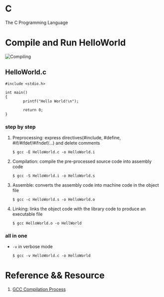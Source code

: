 # C
The C Programming Language

# Compile and Run HelloWorld
![Compiling](https://www3.ntu.edu.sg/home/ehchua/programming/cpp/images/GCC_CompilationProcess.png)

## HelloWorld.c
```
#include <stdio.h>

int main()
{
        printf("Hello World!\n");

        return 0;
}
```

### step by step

1. Preprocessing: express directives(#include, #define, #if/#ifdef/#ifndef/...) and delete comments

    `$ gcc -E HelloWorld.c -o HelloWorld.i`

1. Compilation: compile the pre-processed source code into assembly code

    `$ gcc -S HelloWorld.i -o HelloWorld.s`

1. Assemble: converts the assembly code into machine code in the object file

    `$ gcc -c HelloWorld.s -o HelloWorld.o`

1. Linking: links the object code with the library code to produce an executable file

    `$ gcc HelloWorld.o -o HellWorld`

### all in one
* `-v` in verbose mode

    `$ gcc -v HelloWorld.c -o HelloWorld`

# Reference && Resource
1. [GCC Compilation Process](https://www3.ntu.edu.sg/home/ehchua/programming/cpp/gcc_make.html#zz-1.7)
